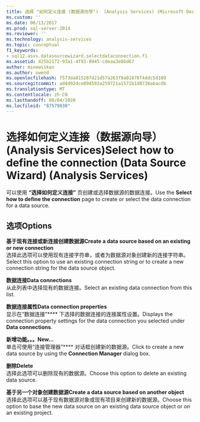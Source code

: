 ```yaml
---
title: 选择 "如何定义连接 (数据源向导")  (Analysis Services) |Microsoft Docs
ms.custom: ''
ms.date: 06/13/2017
ms.prod: sql-server-2014
ms.reviewer: ''
ms.technology: analysis-services
ms.topic: conceptual
f1_keywords:
- sql12.asvs.datasourcewizard.selectdataconnection.f1
ms.assetid: 425b2172-93a1-4f93-8945-cdeaa3e8bd67
author: minewiskan
ms.author: owend
ms.openlocfilehash: f573da01528fd21d57a263f9a01078f4ddc5d189
ms.sourcegitcommit: ad4d92dce894592a259721a1571b1d8736abacdb
ms.translationtype: MT
ms.contentlocale: zh-CN
ms.lasthandoff: 08/04/2020
ms.locfileid: "87579830"
---
```

# <a name="select-how-to-define-the-connection-data-source-wizard-analysis-services"></a><span data-ttu-id="db62c-102">选择如何定义连接（数据源向导）(Analysis Services)</span><span class="sxs-lookup"><span data-stu-id="db62c-102">Select how to define the connection (Data Source Wizard) (Analysis Services)</span></span>
  <span data-ttu-id="db62c-103">可以使用 **“选择如何定义连接”** 页创建或选择数据源的数据连接。</span><span class="sxs-lookup"><span data-stu-id="db62c-103">Use the **Select how to define the connection** page to create or select the data connection for a data source.</span></span>  
  
## <a name="options"></a><span data-ttu-id="db62c-104">选项</span><span class="sxs-lookup"><span data-stu-id="db62c-104">Options</span></span>  
 <span data-ttu-id="db62c-105">**基于现有连接或新连接创建数据源**</span><span class="sxs-lookup"><span data-stu-id="db62c-105">**Create a data source based on an existing or new connection**</span></span>  
 <span data-ttu-id="db62c-106">选择此选项可以使用现有连接字符串，或者为数据源对象创建新的连接字符串。</span><span class="sxs-lookup"><span data-stu-id="db62c-106">Select this option to use an existing connection string or to create a new connection string for the data source object.</span></span>  
  
 <span data-ttu-id="db62c-107">**数据连接**</span><span class="sxs-lookup"><span data-stu-id="db62c-107">**Data connections**</span></span>  
 <span data-ttu-id="db62c-108">从此列表中选择现有的数据连接。</span><span class="sxs-lookup"><span data-stu-id="db62c-108">Select an existing data connection from this list.</span></span>  
  
 <span data-ttu-id="db62c-109">**数据连接属性**</span><span class="sxs-lookup"><span data-stu-id="db62c-109">**Data connection properties**</span></span>  
 <span data-ttu-id="db62c-110">显示在“数据连接”\*\*\*\* 下选择的数据连接的连接属性设置。</span><span class="sxs-lookup"><span data-stu-id="db62c-110">Displays the connection property settings for the data connection you selected under **Data connections**.</span></span>  
  
 <span data-ttu-id="db62c-111">**新增功能。。。**</span><span class="sxs-lookup"><span data-stu-id="db62c-111">**New...**</span></span>  
 <span data-ttu-id="db62c-112">单击可使用“连接管理器”\*\*\*\* 对话框创建新的数据源。</span><span class="sxs-lookup"><span data-stu-id="db62c-112">Click to create a new data source by using the **Connection Manager** dialog box.</span></span>  
  
 <span data-ttu-id="db62c-113">**删除**</span><span class="sxs-lookup"><span data-stu-id="db62c-113">**Delete**</span></span>  
 <span data-ttu-id="db62c-114">选择此选项可以删除现有的数据源。</span><span class="sxs-lookup"><span data-stu-id="db62c-114">Choose this option to delete an existing data source.</span></span>  
  
 <span data-ttu-id="db62c-115">**基于另一个对象创建数据源**</span><span class="sxs-lookup"><span data-stu-id="db62c-115">**Create a data source based on another object**</span></span>  
 <span data-ttu-id="db62c-116">选择此选项可以基于现有数据源对象或现有项目来创建新的数据源。</span><span class="sxs-lookup"><span data-stu-id="db62c-116">Choose this option to base the new data source on an existing data source object or on an existing project.</span></span>  
  
  
